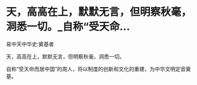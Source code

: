# 天，高高在上，默默无言，但明察秋毫，洞悉一切。_自称“受天命...

易中天中华史:奠基者

天，高高在上，默默无言，但明察秋毫，洞悉一切。

自称“受天命而居中国”的周人，将以制度的创新和文化的重建，为中华文明定音奠基。